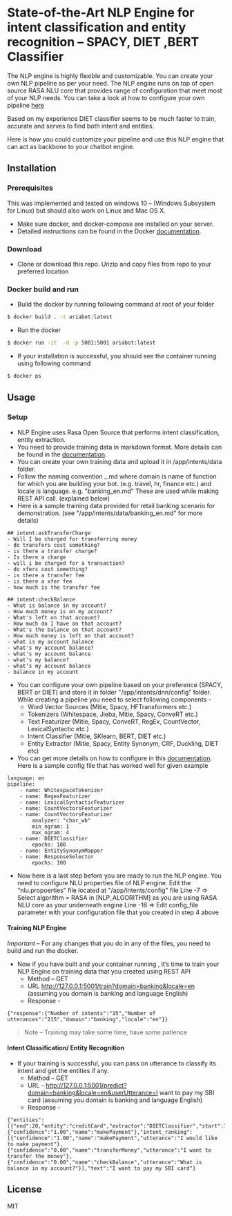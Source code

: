 # State-of-the-Art NLP Engine for intent classification and entity recognition – SPACY, DIET ,BERT Classifier

The NLP engine is highly flexible and customizable.  You can create your own NLP pipeline as per your need. The NLP engine runs on top of open source RASA NLU core that provides range of configuration that meet most of your NLP needs. You can take a look at how to configure your own pipeline [here][url1]

Based on my experience DIET classifier seems to be much faster to train, accurate and serves to find both intent and entities.

Here is how you could customize your pipeline and use this NLP engine that can act as backbone to your chatbot engine.

## Installation
### Prerequisites
This was implemented and tested on windows 10 – (Windows Subsystem for Linux) but should also work on Linux and Mac OS X.
- Make sure docker, and docker-compose are installed on your server. 
- Detailed instructions can be found in the Docker [documentation][url2].
### Download
- Clone or download this repo. Unzip and copy files from repo to your preferred location
### Docker build and run
- Build the docker by running following command at root of your folder
```sh
$ docker build . -t ariabot:latest
```
- Run the docker 
```sh
$ docker run -it  -d -p 5001:5001 ariabot:latest
```
- If your installation is successful, you should see the container running using following command
```sh
$ docker ps
```
## Usage
### Setup
- NLP Engine uses Rasa Open Source that performs intent classification, entity extraction.
- You need to provide training data in markdown format. More details can be found in the [documentation][url3]. 
- You can create your own training data and upload it in /app/intents/data folder.
- Follow the naming convention <domain>_<locale>.md where domain is name of function for which you are building your bot. (e.g. travel, hr, finance etc.) and locale is language. e.g. "banking_en.md" These are used while making REST API call. (explained below)
- Here is a sample training data provided for retail banking scenario for demonstration. (see "/app/intents/data/banking_en.md" for more details)
```
## intent:askTransferCharge
- Will I be charged for transferring money
- do transfers cost something?
- is there a transfer charge?
- Is there a charge
- will i be charged for a transaction?
- do xfers cost something?
- is there a transfer fee
- is there a xfer fee
- how much is the transfer fee

## intent:checkBalance
- What is balance in my account?
- How much money is on my account?
- What's left on that account?
- How much do I have on that account?
- What's the balance on that account?
- How much money is left on that account?
- what is my account balance
- what's my account balance?
- what's my account balance
- what's my balance?
- what’s my account balance
- balance in my account
```
- You can configure your own pipeline based on your preference (SPACY, BERT or DIET) and store it in folder "/app/intents/dnn/config" folder. While creating a pipeline you need to select following components -
    *	Word Vector Sources (Mitie, Spacy, HFTransformers etc.)
    *	Tokenizers (Whitespace, Jieba, Mitie, Spacy, ConveRT etc.)
    *	Text Featurizer (Mitie, Spacy, ConveRT, RegEx, CountVector, LexicalSyntactic etc.)
    *	Intent Classifier (Mitie, SKlearn, BERT, DIET etc.)
    *	Entity Extractor (Mitie, Spacy, Entity Synonym, CRF, Duckling, DIET etc) 
- You can get more details on how to configure in this [documentation][url4]. 
Here is a sample config file that has worked well for given example
```
language: en
pipeline:
    - name: WhitespaceTokenizer
    - name: RegexFeaturizer
    - name: LexicalSyntacticFeaturizer
    - name: CountVectorsFeaturizer
    - name: CountVectorsFeaturizer
        analyzer: "char_wb"
        min_ngram: 1
        max_ngram: 4
    - name: DIETClassifier
        epochs: 100
    - name: EntitySynonymMapper
    - name: ResponseSelector
        epochs: 100
```
- Now here is a last step before you are ready to run the NLP engine. You need to configure NLU properties file of NLP engine. Edit the “nlu.propoerties” file located at "/app/intents/config" file
Line -7 => Select algorithm = RASA in  [NLP_ALGORITHM]  as you are using RASA NLU core as your underneath engine 
Line -16 => Edit config_file parameter with your configuration file that you created in step 4 above

#### Training NLP Engine
*Important* – For any changes that you do in any of the files, you need to build and run the docker.
- Now if you have built and your container running , it’s time to train your NLP Engine on training data that you created using REST API
    * Method – GET
    * URL http://127.0.0.1:5001/train?domain=banking&locale=en   (assuming you domain is banking and language English)
    * Response - 
```    
{"response":{"Number of intents":"15","Number of utterances":"215","domain":"banking","locale":"en"}}
```
>Note – Training may take some time, have some patience

#### Intent Classification/ Entity Recognition
- If your training is successful, you can pass on utterance to classify its intent and get the entities if any.
    * Method – GET
    * URL - http://127.0.0.1:5001/predict?domain=banking&locale=en&userUtterance=I want to pay my SBI card    (assuming you domain is banking and language English)
    * Response - 
```
{"entities":[{"end":20,"entity":"creditCard","extractor":"DIETClassifier","start":17,"value":"SBI"}],"intent":{"confidence":"1.00","name":"makePayment"},"intent_ranking":[{"confidence":"1.00","name":"makePayment","utterance":"I would like to make payment"},{"confidence":"0.00","name":"transferMoney","utterance":"I want to transfer the money"},{"confidence":"0.00","name":"checkBalance","utterance":"What is balance in my account?"}],"text":"I want to pay my SBI card"}
```


License
----

MIT

   [url1]: <https://legacy-docs.rasa.com/docs/nlu/0.15.1/components/>
   [url2]: <https://docs.docker.com/install/>
   [url3]: <https://legacy-docs.rasa.com/docs/nlu/0.15.1/dataformat/>
   [url4]: <https://rasa.com/docs/rasa/components>
